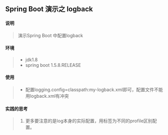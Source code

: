## Spring Boot 演示之 logback

#### 说明
>演示Spring Boot 中配置logback

#### 环境
> * jdk1.8 
> * spring boot 1.5.8.RELEASE

#### 使用
> * 配置logging.config=classpath:my-logback.xml即可，配置文件不能用logback.xml有冲突

#### 实践的思考
> 1. 更多要注意的是log本身的实际配置，用<springProfile/>标签为不同的profile区别配置。